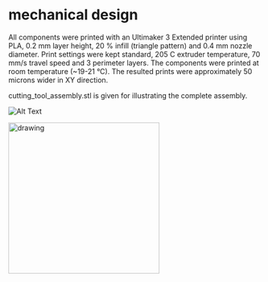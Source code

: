 # mechanical design

All components were printed with an Ultimaker 3 Extended printer using PLA, 0.2 mm layer height, 20 \% infill (triangle pattern) and 0.4 mm nozzle diameter. 
Print settings were kept standard, 205 C extruder temperature, 70 mm/s travel speed and 3 perimeter layers. 
The components were printed at room temperature (~19-21 °C). 
The resulted prints were approximately 50 microns wider in XY direction.

cutting_tool_assembly.stl is given for illustrating the complete assembly.

![Alt Text](https://github.com/straizys/cutting-tool/blob/main/img/cutting-tool-assembly.gif)

<img src="https://github.com/straizys/cutting-tool/blob/main/img/micro_usb.png" alt="drawing" width="300"/>
